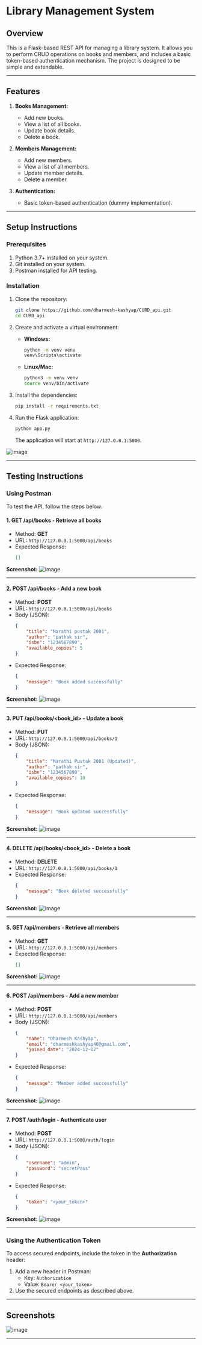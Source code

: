 # Library Management System

## Overview
This is a Flask-based REST API for managing a library system. It allows you to perform CRUD operations on books and members, and includes a basic token-based authentication mechanism. The project is designed to be simple and extendable.

---

## Features
1. **Books Management:**
   - Add new books.
   - View a list of all books.
   - Update book details.
   - Delete a book.

2. **Members Management:**
   - Add new members.
   - View a list of all members.
   - Update member details.
   - Delete a member.

3. **Authentication:**
   - Basic token-based authentication (dummy implementation).

---

## Setup Instructions

### Prerequisites
1. Python 3.7+ installed on your system.
2. Git installed on your system.
3. Postman installed for API testing.

### Installation
1. Clone the repository:
   ```bash
   git clone https://github.com/dharmesh-kashyap/CURD_api.git
   cd CURD_api
   ```

2. Create and activate a virtual environment:
   - **Windows:**
     ```bash
     python -m venv venv
     venv\Scripts\activate
     ```
   - **Linux/Mac:**
     ```bash
     python3 -m venv venv
     source venv/bin/activate
     ```

3. Install the dependencies:
   ```bash
   pip install -r requirements.txt
   ```

4. Run the Flask application:
   ```bash
   python app.py
   ```
   The application will start at `http://127.0.0.1:5000`.

![image](https://github.com/user-attachments/assets/08d0fb81-df05-4831-aa2c-e67516c3550f)


---

## Testing Instructions

### Using Postman
To test the API, follow the steps below:

#### 1. **GET /api/books** - Retrieve all books
   - Method: **GET**
   - URL: `http://127.0.0.1:5000/api/books`
   - Expected Response:
     ```json
     []
     ```

   **Screenshot:**
   ![image](https://github.com/user-attachments/assets/edf3d604-f6a5-4fb1-9e92-8158d0cd3078)


---

#### 2. **POST /api/books** - Add a new book
   - Method: **POST**
   - URL: `http://127.0.0.1:5000/api/books`
   - Body (JSON):
     ```json
     {
         "title": "Marathi pustak 2001",
         "author": "pathak sir",
         "isbn": "1234567890",
         "available_copies": 5
     }
     ```
   - Expected Response:
     ```json
     {
         "message": "Book added successfully"
     }
     ```

   **Screenshot:**
   ![image](https://github.com/user-attachments/assets/448e1bd1-8afa-43ef-a9f1-1dfe47cd879e)


---

#### 3. **PUT /api/books/<book_id>** - Update a book
   - Method: **PUT**
   - URL: `http://127.0.0.1:5000/api/books/1`
   - Body (JSON):
     ```json
     {
         "title": "Marathi Pustak 2001 (Updated)",
         "author": "pathak sir",
         "isbn": "1234567890",
         "available_copies": 10
     }
     ```
   - Expected Response:
     ```json
     {
         "message": "Book updated successfully"
     }
     ```

   **Screenshot:**
   ![image](https://github.com/user-attachments/assets/007ccefb-976f-48a9-8e33-0688f13af1b9)


---

#### 4. **DELETE /api/books/<book_id>** - Delete a book
   - Method: **DELETE**
   - URL: `http://127.0.0.1:5000/api/books/1`
   - Expected Response:
     ```json
     {
         "message": "Book deleted successfully"
     }
     ```

   **Screenshot:**
   ![image](https://github.com/user-attachments/assets/7fe714dc-791d-485b-8d41-0cfded25dac0)


---

#### 5. **GET /api/members** - Retrieve all members
   - Method: **GET**
   - URL: `http://127.0.0.1:5000/api/members`
   - Expected Response:
     ```json
     []
     ```

   **Screenshot:**
   ![image](https://github.com/user-attachments/assets/0a0b5117-3626-469b-b254-f8e842a8f135)

---

#### 6. **POST /api/members** - Add a new member
   - Method: **POST**
   - URL: `http://127.0.0.1:5000/api/members`
   - Body (JSON):
     ```json
     {
         "name": "Dharmesh Kashyap",
         "email": "dharmeshkashyap46@gmail.com",
         "joined_date": "2024-12-12"
     }
     ```
   - Expected Response:
     ```json
     {
         "message": "Member added successfully"
     }
     ```

   **Screenshot:**
   ![image](https://github.com/user-attachments/assets/320d6997-f30f-41db-8b58-276a68a08399)


---

#### 7. **POST /auth/login** - Authenticate user
   - Method: **POST**
   - URL: `http://127.0.0.1:5000/auth/login`
   - Body (JSON):
     ```json
     {
         "username": "admin",
         "password": "secretPass"
     }
     ```
   - Expected Response:
     ```json
     {
         "token": "<your_token>"
     }
     ```

   **Screenshot:**
   ![image](https://github.com/user-attachments/assets/0065fa97-06e9-4670-95f2-fc157ab1b75f)


---

### Using the Authentication Token
To access secured endpoints, include the token in the **Authorization** header:
1. Add a new header in Postman:
   - Key: `Authorization`
   - Value: `Bearer <your_token>`
2. Use the secured endpoints as described above.

---

## Screenshots
![image](https://github.com/user-attachments/assets/dd133626-2d55-4336-949e-5e1d357bcb35)


---


